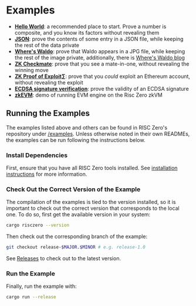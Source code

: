 # Examples

- **[Hello World][example-hello]**: a recommended place to start. Prove a number
  is composite, and you know its factors without revealing them
- **[JSON][example-json]**: prove the contents of some entry in a JSON file,
  while keeping the rest of the data private
- **[Where's Waldo][example-waldo]**: prove that Waldo appears in a JPG file,
  while keeping the rest of the image private, additionally, there is [Where's
  Waldo blog][waldo-blog]
- **[ZK Checkmate][example-chess]**: prove that you see a mate-in-one, without
  revealing the winning move
- **[ZK Proof of Exploit][zkpoex]∑**: prove that you _could_ exploit an Ethereum
  account, without revealing the exploit
- **[ECDSA signature verification][example-ecdsa]**: prove the validity of an
  ECDSA signature
- **[zkEVM][example-zkevm]**: demo of running EVM engine on the Risc Zero zkVM

## Running the Examples

The examples listed above and others can be found in RISC Zero's repository
under [/examples][examples-dir]. Unless otherwise noted in their own READMEs,
the examples can be run following the instructions below.

### Install Dependencies

First, ensure that you have all RISC Zero tools installed. See [installation
instructions][install] for more information.

### Check Out the Correct Version of the Example

The compilation of the examples is tied to the version installed, so it is
important to check out the correct version that corresponds to the local one. To
do so, first get the available version in your system:

```bash
cargo risczero --version
```

Then check out the corresponding branch of the example:

```bash
git checkout release-$MAJOR.$MINOR # e.g. release-1.0
```

See [Releases][releases] to check out to the latest version.

### Run the Example

Finally, run the example with:

```bash
cargo run --release
```

[example-chess]: https://github.com/risc0/risc0/tree/release-1.1/examples/chess
[example-ecdsa]: https://github.com/risc0/risc0/tree/release-1.1/examples/ecdsa
[example-hello]: https://github.com/risc0/risc0/tree/release-1.1/examples/hello-world
[example-json]: https://github.com/risc0/risc0/tree/release-1.1/examples/json
[example-waldo]: https://github.com/risc0/risc0/tree/release-1.1/examples/waldo
[example-zkevm]: https://github.com/risc0/risc0/tree/release-1.1/examples/zkevm-demo
[examples-dir]: https://github.com/risc0/risc0/tree/release-1.1/examples
[install]: ./install.md
[releases]: https://github.com/risc0/risc0/releases
[waldo-blog]: https://risczero.com/blog/waldo
[zkpoex]: https://risczero.com/blog/zkpoex
